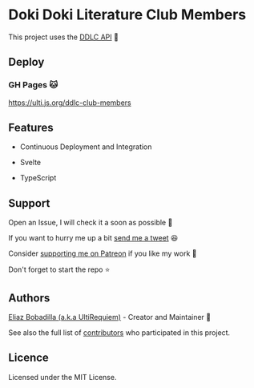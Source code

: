 # Doki Doki Literature Club Members

This project uses the [DDLC API](https://github.com/UltiRequiem/ddlc_api) 🎲

## Deploy

### GH Pages 🐱

https://ulti.js.org/ddlc-club-members

## Features

- Continuous Deployment and Integration

- Svelte

- TypeScript

## Support

Open an Issue, I will check it a soon as possible 👀

If you want to hurry me up a bit
[send me a tweet](https://twitter.com/intent/tweet?text=%40UltiRequiem%20) 😆

Consider [supporting me on Patreon](https://patreon.com/UltiRequiem) if you like
my work 🚀

Don't forget to start the repo ⭐

## Authors

[Eliaz Bobadilla (a.k.a UltiRequiem)](https://ultirequiem.com) - Creator and
Maintainer 💪

See also the full list of
[contributors](https://github.com/UltiRequiem/ddlc-club-members/contributors)
who participated in this project.

## Licence

Licensed under the MIT License.
